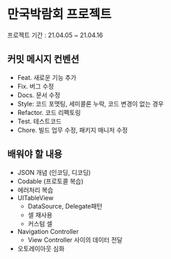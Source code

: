 # 만국박람회 프로젝트

프로젝트 기간 : 21.04.05 ~ 21.04.16

## 커밋 메시지 컨벤션

- Feat. 새로운 기능 추가
- Fix. 버그 수정
- Docs. 문서 수정
- Style: 코드 포맷팅, 세미콜론 누락, 코드 변경이 없는 경우
- Refactor. 코드 리펙토링
- Test. 테스트코드
- Chore. 빌드 업무 수정, 패키지 매니저 수정

## 배워야 할 내용

- JSON 개념 (인코딩, 디코딩)
- Codable (프로토콜 복습)
- 에러처리 복습
- UITableView
  - DataSource, Delegate패턴
  - 셀 재사용
  - 커스텀 셀
- Navigation Controller
  - View Controller 사이의 데이터 전달
- 오토레이아웃 심화
